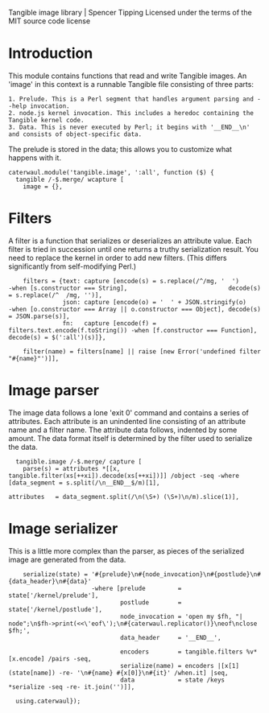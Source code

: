 Tangible image library | Spencer Tipping
Licensed under the terms of the MIT source code license

# Introduction

This module contains functions that read and write Tangible images. An 'image' in this context is a runnable Tangible file consisting of three parts:

    1. Prelude. This is a Perl segment that handles argument parsing and --help invocation.
    2. node.js kernel invocation. This includes a heredoc containing the Tangible kernel code.
    3. Data. This is never executed by Perl; it begins with '__END__\n' and consists of object-specific data.

The prelude is stored in the data; this allows you to customize what happens with it.

    caterwaul.module('tangible.image', ':all', function ($) {
      tangible /-$.merge/ wcapture [
        image = {},

# Filters

A filter is a function that serializes or deserializes an attribute value. Each filter is tried in succession until one returns a truthy serialization result. You need to replace the kernel in
order to add new filters. (This differs significantly from self-modifying Perl.)

        filters = {text: capture [encode(s) = s.replace(/^/mg, '  ')            -when [s.constructor === String],                            decode(s) = s.replace(/^  /mg, '')],
                   json: capture [encode(o) = '  ' + JSON.stringify(o)          -when [o.constructor === Array || o.constructor === Object], decode(s) = JSON.parse(s)],
                   fn:   capture [encode(f) = filters.text.encode(f.toString()) -when [f.constructor === Function],                          decode(s) = $(':all')(s)]},

        filter(name) = filters[name] || raise [new Error('undefined filter "#{name}"')]],

# Image parser

The image data follows a lone 'exit 0' command and contains a series of attributes. Each attribute is an unindented line consisting of an attribute name and a filter name. The attribute data
follows, indented by some amount. The data format itself is determined by the filter used to serialize the data.

      tangible.image /-$.merge/ capture [
        parse(s) = attributes *[[x, tangible.filter(xs[++xi]).decode(xs[++xi])]] /object -seq -where [data_segment = s.split(/\n__END__$/m)[1],
                                                                                                      attributes   = data_segment.split(/\n(\S+) (\S+)\n/m).slice(1)],

# Image serializer

This is a little more complex than the parser, as pieces of the serialized image are generated from the data.

        serialize(state) = '#{prelude}\n#{node_invocation}\n#{postlude}\n#{data_header}\n#{data}'
                           -where [prelude         = state['/kernel/prelude'],
                                   postlude        = state['/kernel/postlude'],
                                   node_invocation = 'open my $fh, "| node";\n$fh->print(<<\'eof\');\n#{caterwaul.replicator()}\neof\nclose $fh;',
                                   data_header     = '__END__',

                                   encoders        = tangible.filters %v*[x.encode] /pairs -seq,
                                   serialize(name) = encoders |[x[1](state[name]) -re- '\n#{name} #{x[0]}\n#{it}' /when.it] |seq,
                                   data            = state /keys *serialize -seq -re- it.join('')]],

      using.caterwaul});